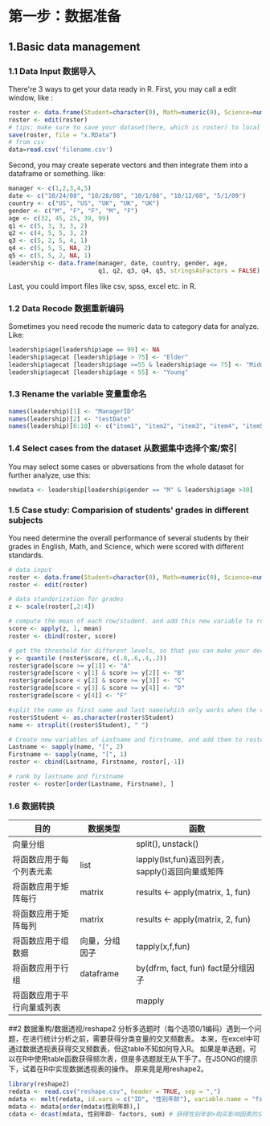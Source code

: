 # 第一步：数据准备
## 1.Basic data management
### 1.1 Data Input 数据导入
There're 3 ways to get your data ready in R.
First, you may call a edit window, like :
```R
roster <- data.frame(Student=character(0), Math=numeric(0), Science=numeric(0), English=numeric(0))
roster <- edit(roster)
# tips: make sure to save your dataset(here, which is roster) to local
save(roster, file = "x.RData")
# from csv 
data=read.csv('filename.csv')
```
Second, you may create seperate vectors and then integrate them into a dataframe or something. like:
```R
manager <- c(1,2,3,4,5)
date <- c("10/24/08", "10/28/08", "10/1/08", "10/12/08", "5/1/09")
country <- c("US", "US", "UK", "UK", "UK")
gender <- c("M", "F", "F", "M", "F")
age <- c(32, 45, 25, 39, 99)
q1 <- c(5, 3, 3, 3, 2)
q2 <- c(4, 5, 5, 3, 2)
q3 <- c(5, 2, 5, 4, 1)
q4 <- c(5, 5, 5, NA, 2)
q5 <- c(5, 5, 2, NA, 1)
leadership <- data.frame(manager, date, country, gender, age,
                         q1, q2, q3, q4, q5, stringsAsFactors = FALSE)
```
Last, you could import files like csv, spss, excel etc. in R.

### 1.2 Data Recode 数据重新编码
Sometimes you need recode the numeric data to category data for analyze. Like:
```R
leadership$age[leadership$age == 99] <- NA
leadership$agecat [leadership$age > 75] <- "Elder"
leadership$agecat [leadership$age >=55 & leadership$age <= 75] <- "Middle Aged"
leadership$agecat [leadership$age < 55] <- "Young"
```
### 1.3 Rename the variable 变量重命名
```R
names(leadership)[1] <- "ManagerID"
names(leadership)[2] <- "testDate"
names(leadership)[6:10] <- c("item1", "item2", "item3", "item4", "item5")
```
### 1.4 Select cases from the dataset 从数据集中选择个案/索引
You may select some cases or obversations from the whole dataset for further analyze, use this:
```R
newdata <- leadership[leadership$gender == "M" & leadership$age >30]
```
### 1.5 Case study: Comparision of students' grades in different subjects
You need determine the overall performance of several students by their grades in English, Math, and Science, which were scored with different standards.
```R
# data input
roster <- data.frame(Student=character(0), Math=numeric(0), Science=numeric(0), English=numeric(0))
roster <- edit(roster)

# data standorization for grades
z <- scale(roster[,2:4])

# compute the mean of each row/student. and add this new variable to roster 
score <- apply(z, 1, mean)
roster <- cbind(roster, score)

# get the threshold for different levels, so that you can make your decision 
y <- quantile (roster$score, c(.8,.6,.4,.2))
roster$grade[score >= y[1]] <- "A"
roster$grade[score < y[1] & score >= y[2]] <- "B"
roster$grade[score < y[2] & score >= y[3]] <- "C"
roster$grade[score < y[3] & score >= y[4]] <- "D"
roster$grade[score < y[4]] <- "F"

#split the name as first name and last name(which only works when the variable is a character)
roster$Student <- as.character(roster$Student)
name <- strsplit((roster$Student), " ")

# Create new variables of Lastname and firstname, and add them to roster meanwhile delete Student
Lastname <- sapply(name, "[", 2)
Firstname <- sapply(name, "[", 1)
roster <- cbind(Lastname, Firstname, roster[,-1])

# rank by lastname and firstname
roster <- roster[order(Lastname, Firstname), ]
```
### 1.6 数据转换
目的|数据类型|函数
----|----|-------
向量分组||split(), unstack()|
将函数应用于每个列表元素|list|lapply(lst,fun)返回列表，sapply()返回向量或矩阵|
将函数应用于矩阵每行|matrix|results <- apply(matrix, 1, fun) |
将函数应用于矩阵每列|matrix|results <- apply(matrix, 2, fun) |
将函数应用于组数据|向量，分组因子|tapply(x,f,fun)
将函数应用于行组|dataframe|by(dfrm, fact, fun) fact是分组因子
将函数应用于平行向量或列表||mapply



##2 数据重构/数据透视/reshape2
  分析多选题时（每个选项0/1编码）遇到一个问题，在进行统计分析之前，需要获得分类变量的交叉频数表。
  本来，在excel中可通过数据透视表获得交叉频数表，但这table不知如何导入R。
  如果是单选题，可以在R中使用table函数获得频次表，但是多选题就无从下手了。在JSONG的提示下，试着在R中实现数据透视表的操作。
  原来竟是用reshape2。
  ```R
  library(reshape2)
  redata <- read.csv("reshape.csv", header = TRUE, sep = ",")
  mdata <- melt(redata, id.vars = c("ID", "性别年龄"), variable.name = "factors")
  mdata <- mdata[order(mdata$性别年龄),]
  cdata <- dcast(mdata, 性别年龄~ factors, sum) # 获得性别年龄×购买影响因素的交叉频次表 重要！！这里变量名上不需要加引号
  ```
  
